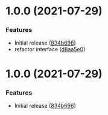 # 1.0.0 (2021-07-29)


### Features

* Initial release ([834b696](https://github.com/OS-Gurus/dynamodel/commit/834b696edc7964e78b9d3c0ec6e2e56f1740a585))
* refactor interface ([d8aa5e0](https://github.com/OS-Gurus/dynamodel/commit/d8aa5e0f08b1fac807f4be8b2890bec85511a0a6))

# 1.0.0 (2021-07-29)


### Features

* Initial release ([834b696](https://github.com/OS-Gurus/dynamodel/commit/834b696edc7964e78b9d3c0ec6e2e56f1740a585))

